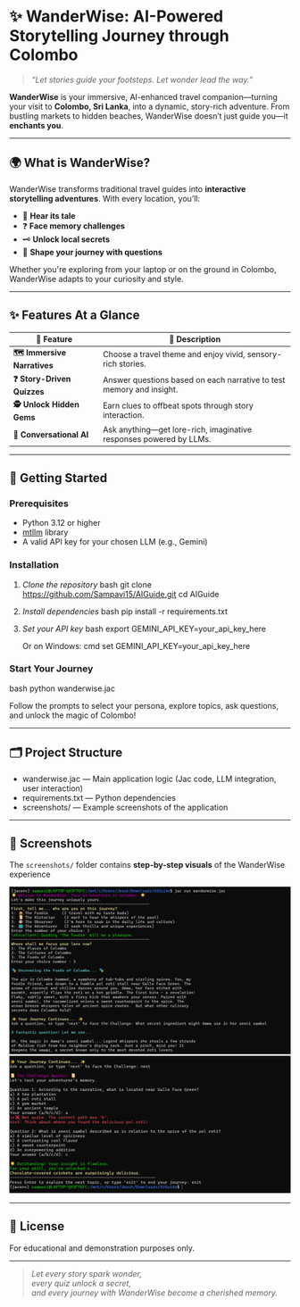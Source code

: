 # ✨ WanderWise: AI-Powered Storytelling Journey through Colombo 

> _“Let stories guide your footsteps. Let wonder lead the way.”_

**WanderWise** is your immersive, AI-enhanced travel companion—turning your visit to **Colombo, Sri Lanka**, into a dynamic, story-rich adventure. From bustling markets to hidden beaches, WanderWise doesn’t just guide you—it **enchants you**.

---

## 🌍 What is WanderWise?

WanderWise transforms traditional travel guides into **interactive storytelling adventures**. With every location, you’ll:

- 🌟 **Hear its tale**
- ❓ **Face memory challenges**
- 🗝️ **Unlock local secrets**
- 🧭 **Shape your journey with questions**

Whether you're exploring from your laptop or on the ground in Colombo, WanderWise adapts to your curiosity and style.

---

## ✨ Features At a Glance

| 🧠 Feature | 💬 Description |
|-----------|----------------|
| **🗺️ Immersive Narratives** | Choose a travel theme and enjoy vivid, sensory-rich stories. |
| **❓ Story-Driven Quizzes** | Answer questions based on each narrative to test memory and insight. |
| **🕵️ Unlock Hidden Gems** | Earn clues to offbeat spots through story interaction. |
| **💬 Conversational AI** | Ask anything—get lore-rich, imaginative responses powered by LLMs. |

---

## 🚀 Getting Started

### Prerequisites

- Python 3.12 or higher  
- [mtllm](https://pypi.org/project/mtllm/) library  
- A valid API key for your chosen LLM (e.g., Gemini)

### Installation

1. *Clone the repository*
   bash
   git clone <https://github.com/Sampavi15/AIGuide.git>
   cd AIGuide
   

2. *Install dependencies*
   bash
   pip install -r requirements.txt
   

3. *Set your API key*
   bash
   export GEMINI_API_KEY=your_api_key_here
   
   Or on Windows:
   cmd
   set GEMINI_API_KEY=your_api_key_here
   
### Start Your Journey

bash
python wanderwise.jac


Follow the prompts to select your persona, explore topics, ask questions, and unlock the magic of Colombo!

---

## 🗂 Project Structure

- wanderwise.jac — Main application logic (Jac code, LLM integration, user interaction)
- requirements.txt — Python dependencies
- screenshots/ — Example screenshots of the application

---

## 📸 Screenshots

The `screenshots/` folder contains **step-by-step visuals** of the WanderWise experience

![alt text](image.png)
![alt text](image-1.png)

---

## 📜 License

For educational and demonstration purposes only.

---

> *Let every story spark wonder,  
> every quiz unlock a secret,  
> and every journey with WanderWise become a cherished memory.*
